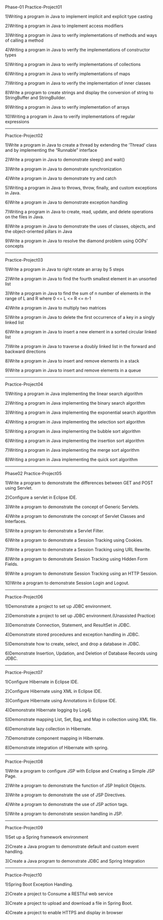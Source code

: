 Phase-01
Practice-Project01

1)Writing a program in Java to implement implicit and explicit type casting

2)Writing a program in Java to implement access modifiers

3)Writing a program in Java to verify implementations of methods and ways of calling a method  

4)Writing a program in Java to verify the implementations of constructor types

5)Writing a program in Java to verify implementations of collections

6)Writing a program in Java to verify implementations of maps

7)Writing a program in Java to verify the implementation of inner classes

8)Write a program to create strings and display the conversion of string to StringBuffer and StringBuilder.

9)Writing a program in Java to verify implementation of arrays

10)Writing a program in Java to verify implementations of regular expressions

-------------------------------------------------------------------------
Practice-Project02

1)Write a program in Java to create a thread by extending the ‘Thread’ class and by implementing the “Runnable” interface

2)Write a program in Java to demonstrate sleep() and wait()

3)Write a program in Java to demonstrate synchronization

4)Write a program in Java to demonstrate try and catch

5)Writing a program in Java to throws, throw, finally, and custom exceptions in Java.

6)Write a program in Java to demonstrate exception handling

7)Writing a program in Java to create, read, update, and delete operations on the files in Java.

8)Write a program in Java to demonstrate the uses of classes, objects, and the object-oriented pillars in Java

9)Write a program in Java to resolve the diamond problem using OOPs’ concepts

-------------------------------------------------------------------------
Practice-Project03

1)Write a program in Java to right rotate an array by 5 steps

2)Write a program in Java to find the fourth smallest element in an unsorted list

3)Write a program in Java to find the sum of n number of elements in the range of L and R where 0 <= L <= R <= n-1

4)Write a program in Java to multiply two matrices

5)Write a program in Java to delete the first occurrence of a key in a singly linked list

6)Write a program in Java to insert a new element in a sorted circular linked list

7)Write a program in Java to traverse a doubly linked list in the forward and backward directions

8)Write a program in Java to insert and remove elements in a stack

9)Write a program in Java to insert and remove elements in a queue

-------------------------------------------------------------------------
Practice-Project04

1)Writing a program in Java implementing the linear search algorithm

2)Writing a program in Java implementing the binary search algorithm

3)Writing a program in Java implementing the exponential search algorithm

4)Writing a program in Java implementing the selection sort algorithm

5)Writing a program in Java implementing the bubble sort algorithm

6)Writing a program in Java implementing the insertion sort algorithm

7)Writing a program in Java implementing the merge sort algorithm

8)Writing a program in Java implementing the quick sort algorithm

-------------------------------------------------------------------------
Phase02
Practice-Project05

1)Write a program to demonstrate the differences between GET and POST using Servlet.

2)Configure a servlet in Eclipse IDE.

3)Write a program to demonstrate the concept of Generic Servlets.

4)Write a program to demonstrate the concept of Servlet Classes and Interfaces.

5)Write a program to demonstrate a Servlet Filter.

6)Write a program to demonstrate a Session Tracking using Cookies.

7)Write a program to demonstrate a Session Tracking using URL Rewrite.

8)Write a program to demonstrate Session Tracking using Hidden Form Fields.

9)Write a program to demonstrate Session Tracking using an HTTP Session.

10)Write a program to demonstrate Session Login and Logout.

-------------------------------------------------------------------------
Practice-Project06

1)Demonstrate a project to set up JDBC environment.

2)Demonstrate a project to set up JDBC environment.(Unassisted Practice)

3)Demonstrate Connection, Statement, and ResultSet in JDBC.

4)Demonstrate stored procedures and exception handling in JDBC.

5)Demonstrate how to create, select, and drop a database in JDBC.

6)Demonstrate Insertion, Updation, and Deletion of Database Records using JDBC.

-------------------------------------------------------------------------
Practice-Project07

1)Configure Hibernate in Eclipse IDE.

2)Configure Hibernate using XML in Eclipse IDE.

3)Configure Hibernate using Annotations in Eclipse IDE.

4)Demonstrate Hibernate logging by Log4j.

5)Demonstrate mapping List, Set, Bag, and Map in collection using XML file.

6)Demonstrate lazy collection in Hibernate.

7)Demonstrate component mapping in Hibernate.

8)Demonstrate integration of Hibernate with spring.

-------------------------------------------------------------------------
Practice-Project08

1)Write a program to configure JSP with Eclipse and Creating a Simple JSP Page.

2)Write a program to demonstrate the function of JSP Implicit Objects.

3)Write a program to demonstrate the use of JSP Directives.

4)Write a program to demonstrate the use of JSP action tags.

5)Write a program to demonstrate session handling in JSP.

-------------------------------------------------------------------------
Practice-Project09

1)Set up a Spring framework environment

2)Create a Java program to demonstrate default and custom event handling.

3)Create a Java program to demonstrate JDBC and Spring Integration

-------------------------------------------------------------------------
Practice-Project10

1)Spring Boot Exception Handling.

2)Create a project to Consume a RESTful web service

3)Create a project to upload and download a file in Spring Boot.

4)Create a project to enable HTTPS and display in browser